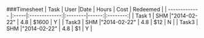 ###Timesheet
| Task          | User |Date          | Hours   | Cost  | Redeemed |
| ------------- |:-----|:-------------:|:--------|------:|:--------:|
| Task 1        | SHM |"2014-02-22"  | 4.8     | $1600 | Y |
| Task3         | SHM |"2014-02-22"  | 4.8     | $12   | N |
| Task3         | SHM |"2014-02-22"  | 4.8     |    $1 | Y |
